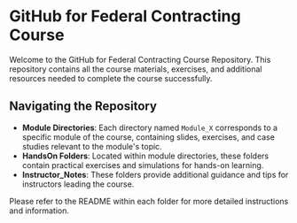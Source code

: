# GitHub for Federal Contracting Course

Welcome to the GitHub for Federal Contracting Course Repository. This repository contains all the course materials, exercises, and additional resources needed to complete the course successfully.

## Navigating the Repository

- **Module Directories**: Each directory named `Module_X` corresponds to a specific module of the course, containing slides, exercises, and case studies relevant to the module's topic.
- **HandsOn Folders**: Located within module directories, these folders contain practical exercises and simulations for hands-on learning.
- **Instructor_Notes**: These folders provide additional guidance and tips for instructors leading the course.

Please refer to the README within each folder for more detailed instructions and information.
